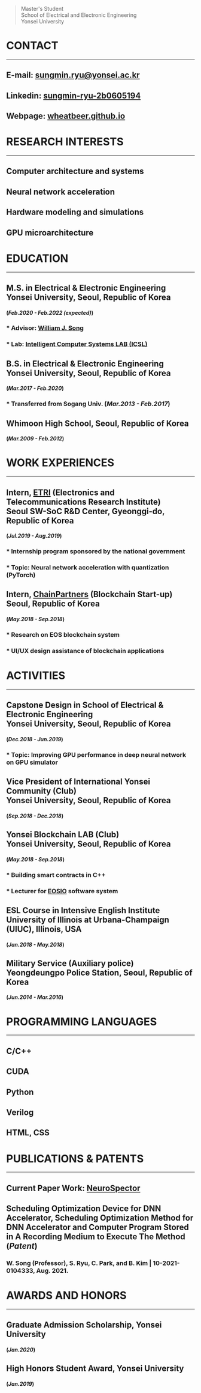> Master's Student <br>
School of Electrical and Electronic Engineering <br>
Yonsei University

# CONTACT
* * *
## **E-mail**: sungmin.ryu@yonsei.ac.kr
## **Linkedin**: <a href="https://www.linkedin.com/in/sungmin-ryu-2b0605194/" target="_blank">sungmin-ryu-2b0605194</a>
## **Webpage**: <a href="https://wheatbeer.github.io" target="_blank">wheatbeer.github.io</a>

# RESEARCH INTERESTS
* * *
## Computer architecture and systems
## Neural network acceleration
## Hardware modeling and simulations
## GPU microarchitecture

# EDUCATION
* * *
## **M.S. in Electrical & Electronic Engineering <br> Yonsei University, Seoul, Republic of Korea** 
#### (*Feb.2020 - Feb.2022 (expected)*)
### * Advisor: <a href="https://sites.google.com/site/wjhsong" target="_blank">William J. Song</a>
### * Lab: <a href="https://icsl.yonsei.ac.kr/" target="_blank">Intelligent Computer Systems LAB (ICSL)</a>
## **B.S. in Electrical & Electronic Engineering <br> Yonsei University, Seoul, Republic of Korea**
#### (*Mar.2017 - Feb.2020*)
### * Transferred from Sogang Univ. (*Mar.2013 - Feb.2017*)
## **Whimoon High School, Seoul, Republic of Korea** 
#### (*Mar.2009 - Feb.2012*)

# WORK EXPERIENCES
* * *
## **Intern, <a href="https://www.etri.re.kr/intro.html" target="_blank">ETRI</a> (Electronics and Telecommunications Research Institute) <br> Seoul SW-SoC R&D Center, Gyeonggi-do, Republic of Korea** 
#### (*Jul.2019 - Aug.2019*)
### * Internship program sponsored by the national government
### * Topic: Neural network acceleration with quantization (PyTorch)
## **Intern, <a href="https://www.chain.partners/" target="_blank">ChainPartners</a> (Blockchain Start-up) <br> Seoul, Republic of Korea** 
#### (*May.2018 - Sep.2018*)
### * Research on EOS blockchain system
### * UI/UX design assistance of blockchain applications

# ACTIVITIES
* * *
## **Capstone Design in School of Electrical & Electronic Engineering <br> Yonsei University, Seoul, Republic of Korea**
#### (*Dec.2018 - Jun.2019*)
### * Topic: Improving GPU performance in deep neural network on GPU simulator
## **Vice President of International Yonsei Community (Club) <br> Yonsei University, Seoul, Republic of Korea**
#### (*Sep.2018 - Dec.2018*)
## **Yonsei Blockchain LAB (Club) <br> Yonsei University, Seoul, Republic of Korea**
#### (*May.2018 - Sep.2018*)
### * Building smart contracts in C++
### * Lecturer for <a href="https://github.com/EOSIO" target="_blank">EOSIO</a> software system
## **ESL Course in Intensive English Institute <br> University of Illinois at Urbana-Champaign (UIUC), Illinois, USA**
#### (*Jan.2018 - May.2018*)
## **Military Service (Auxiliary police) <br> Yeongdeungpo Police Station, Seoul, Republic of Korea**
#### (*Jun.2014 - Mar.2016*)

# PROGRAMMING LANGUAGES
* * *
## C/C++
## CUDA
## Python
## Verilog
## HTML, CSS

# PUBLICATIONS & PATENTS
* * *
## **Current Paper Work: [NeuroSpector](https://wheatbeer.github.io/graduate/neurospector/)**
## **Scheduling Optimization Device for DNN Accelerator, Scheduling Optimization Method for DNN Accelerator and Computer Program Stored in A Recording Medium to Execute The Method (*Patent*)**
### W. Song (Professor), **S. Ryu**, C. Park, and B. Kim | 10-2021-0104333, Aug. 2021.  

# AWARDS AND HONORS
* * *
## **Graduate Admission Scholarship, Yonsei University**
#### (*Jan.2020*)
## **High Honors Student Award, Yonsei University**
#### (*Jan.2019*)
